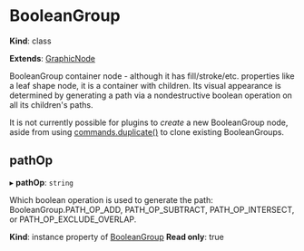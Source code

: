 # BooleanGroup

**Kind**: class

**Extends**: [GraphicNode](/develop/reference/GraphicNode)

BooleanGroup container node - although it has fill/stroke/etc. properties like a leaf shape node, it is a container
with children. Its visual appearance is determined by generating a path via a nondestructive boolean operation on all
its children's paths.

It is not currently possible for plugins to _create_ a new BooleanGroup node, aside from using [commands.duplicate()](/develop/reference/commands/#duplicate)
to clone existing BooleanGroups.

## pathOp

▸ **pathOp**: `string`

Which boolean operation is used to generate the path: BooleanGroup.PATH_OP_ADD, PATH_OP_SUBTRACT, PATH_OP_INTERSECT, or PATH_OP_EXCLUDE_OVERLAP.

**Kind**: instance property of [BooleanGroup](#booleangroup)
**Read only**: true

